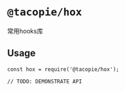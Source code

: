 # `@tacopie/hox`

常用hooks库

## Usage

```
const hox = require('@tacopie/hox');

// TODO: DEMONSTRATE API
```
